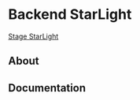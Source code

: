 # Backend StarLight
[Stage StarLight](https://github.com/KateySt/StarLight-beckend/blob/23.1/TalentStages.drawio.pdf)

## About

## Documentation
